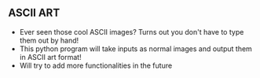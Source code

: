 ## ASCII ART

*	Ever seen those cool ASCII images? Turns out you don't have to type them out by hand!
*	This python program will take inputs as normal images and output them in ASCII art format!
*	Will try to add more functionalities in the future
